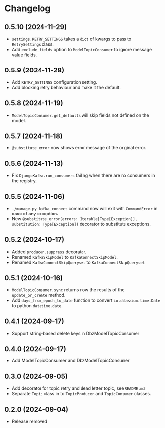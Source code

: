 # Changelog

## 0.5.10 (2024-11-29)
* `settings.RETRY_SETTINGS` takes a `dict` of kwargs to pass to `RetrySettings` class.
* Add `exclude_fields` option to `ModelTopicConsumer` to ignore message value fields.

## 0.5.9 (2024-11-28)
* Add `RETRY_SETTINGS` configuration setting.
* Add blocking retry behaviour and make it the default.

## 0.5.8 (2024-11-19)
* `ModelTopicConsumer.get_defaults` will skip fields not defined on the model.

## 0.5.7 (2024-11-18)
* `@substitute_error` now shows error message of the original error.

## 0.5.6 (2024-11-13)
* Fix `DjangoKafka.run_consumers` failing when there are no consumers in the registry.

## 0.5.5 (2024-11-06)
* `./manage.py kafka_connect` command now will exit with `CommandError` in case of any exception.
* New `@substitute_error(errors: Iterable[Type[Exception]], substitution: Type[Exception])` decorator to substitute exceptions.

## 0.5.2 (2024-10-17)
* Added `producer.suppress` decorator.
* Renamed `KafkaSkipModel` to `KafkaConnectSkipModel`.
* Renamed `KafkaConnectSkipQueryset` to `KafkaConnectSkipQueryset`

## 0.5.1 (2024-10-16)
* `ModelTopicConsumer.sync` returns now the results of the `update_or_create` method.
* Add `days_from_epoch_to_date` function to convert `io.debezium.time.Date` to python `datetime.date`.

## 0.4.1 (2024-09-17)
* Support string-based delete keys in DbzModelTopicConsumer

## 0.4.0 (2024-09-17)
* Add ModelTopicConsumer and DbzModelTopicConsumer 

## 0.3.0 (2024-09-05)
* Add decorator for topic retry and dead letter topic, see `README.md`
* Separate `Topic` class in to `TopicProducer` and `TopicConsumer` classes.

## 0.2.0 (2024-09-04)
* Release removed
